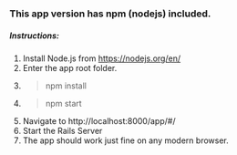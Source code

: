 ### This app version has npm (nodejs) included.

##### Instructions:
1. Install Node.js from https://nodejs.org/en/
2. Enter the app root folder.
3. > npm install
4. > npm start
5. Navigate to http://localhost:8000/app/#/
6. Start the Rails Server
7. The app should work just fine on any modern browser.
